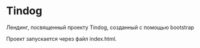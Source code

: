  # Tindog
 Лендинг, посвященный проекту Tindog, созданный с помощью bootstrap

Проект запускается через файл index.html.